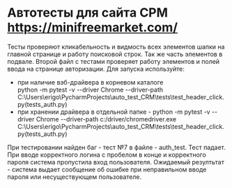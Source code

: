 # Автотесты для сайта СРМ https://minifreemarket.com/
Тесты проверяют кликабельность и видмость всех элементов шапки на главной странице и работу поисковой строк. Так же часть элементов в подвале. Второй файл с тестами проверяет работу элементов и полей ввода на странице авторизации.
Для запуска используйте:
- при наличие вэб-драйвера в корневом каталоге  
python -m pytest -v --driver Chrome --driver-path C:\Users\erigo\PycharmProjects\auto_test_CRM\tests\test_header_click.py(tests_auth.py)
- при хранении драйвера в отдельной папке - 
python -m pytest -v --driver Chrome --driver-path c:/driver/chromedriver.exe C:\Users\erigo\PycharmProjects\auto_test_CRM\tests\test_header_click.py(tests_auth.py)

При тестировании найден баг - тест №7 в файле - auth_test. Тест падает. При вводе корректного логина с пробелом в конце и корректного пароля система пропустила вход пользователя. Ожидаемый резултьтат - система выдает сообщение об ошибке при неправильном вводе пароля или несуществующем пользователе.
